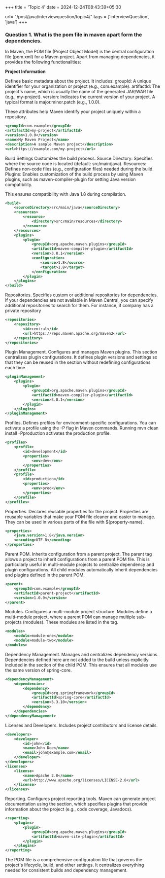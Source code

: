 +++
title = 'Topic 4'
date = 2024-12-24T08:43:39+05:30

url= "/post/java/interviewquestion/topic4/"
tags = ['interviewQuestion', 'java']
+++
### Question 1. What is the pom file in maven apart form the dependencies.

In Maven, the POM file (Project Object Model) is the central configuration file (pom.xml) for a Maven project. Apart from managing dependencies, it provides the following functionalities:

**Project Information**

Defines basic metadata about the project. It includes:
groupId: A unique identifier for your organization or project (e.g., com.example).
artifactId: The project's name, which is usually the name of the generated JAR/WAR file (e.g., my-project).
version: Indicates the current version of your project. A typical format is major.minor.patch (e.g., 1.0.0).

These attributes help Maven identify your project uniquely within a repository.
```xml
<groupId>com.example</groupId>
<artifactId>my-project</artifactId>
<version>1.0.0</version>
<name>My Maven Project</name>
<description>A sample Maven project</description>
<url>https://example.com/my-project</url>
```
Build Settings
Customizes the build process.
Source Directory: Specifies where the source code is located (default: src/main/java).
Resources: Defines non-code files (e.g., configuration files) needed during the build.
Plugins: Enables customization of the build process by using Maven plugins, such as maven-compiler-plugin for setting Java version compatibility.

This ensures compatibility with Java 1.8 during compilation.
```xml
<build>
    <sourceDirectory>src/main/java</sourceDirectory>
    <resources>
        <resource>
            <directory>src/main/resources</directory>
        </resource>
    </resources>
    <plugins>
        <plugin>
            <groupId>org.apache.maven.plugins</groupId>
            <artifactId>maven-compiler-plugin</artifactId>
            <version>3.8.1</version>
            <configuration>
                <source>1.8</source>
                <target>1.8</target>
            </configuration>
        </plugin>
    </plugins>
</build>
```
Repositories.
Specifies custom or additional repositories for dependencies.
If your dependencies are not available in Maven Central, you can specify additional repositories to search for them. For instance, if  company has a private repository
```xml
<repositories>
    <repository>
        <id>central</id>
        <url>https://repo.maven.apache.org/maven2</url>
    </repository>
</repositories>
```
Plugin Management.
Configures and manages Maven plugins.
This section centralizes plugin configurations. It defines plugin versions and settings so that they can be reused in the <build> section without redefining configurations each time.
```xml
<pluginManagement>
    <plugins>
        <plugin>
            <groupId>org.apache.maven.plugins</groupId>
            <artifactId>maven-compiler-plugin</artifactId>
            <version>3.8.1</version>
        </plugin>
    </plugins>
</pluginManagement>
```
Profiles.
Defines profiles for environment-specific configurations.
You can activate a profile using the -P flag in Maven commands. Running mvn clean install -Pproduction activates the production profile.
```xml
<profiles>
    <profile>
        <id>development</id>
        <properties>
            <env>dev</env>
        </properties>
    </profile>
    <profile>
        <id>production</id>
        <properties>
            <env>prod</env>
        </properties>
    </profile>
</profiles>
```
Properties.
Declares reusable properties for the project. Properties are reusable variables that make your POM file cleaner and easier to manage. They can be used in various parts of the file with ${property-name}.
```xml
<properties>
    <java.version>1.8</java.version>
    <encoding>UTF-8</encoding>
</properties>
```
Parent POM.
Inherits configuration from a parent project.
The parent tag allows a project to inherit configurations from a parent POM file. This is particularly useful in multi-module projects to centralize dependency and plugin configurations.
All child modules automatically inherit dependencies and plugins defined in the parent POM.
```xml
<parent>
    <groupId>com.example</groupId>
    <artifactId>parent-project</artifactId>
    <version>1.0.0</version>
</parent>
```
Modules.
Configures a multi-module project structure.
Modules define a multi-module project, where a parent POM can manage multiple sub-projects (modules). These modules are listed in the <modules> tag.
```xml
<modules>
    <module>module-one</module>
    <module>module-two</module>
</modules>
```
Dependency Management.
Manages and centralizes dependency versions. Dependencies defined here are not added to the build unless explicitly included in the <dependencies> section of the child POM. This ensures that all modules use the same version of spring-core.
```xml
<dependencyManagement>
    <dependencies>
        <dependency>
            <groupId>org.springframework</groupId>
            <artifactId>spring-core</artifactId>
            <version>5.3.10</version>
        </dependency>
    </dependencies>
</dependencyManagement>
```
Licenses and Developers.
Includes project contributors and license details.
```xml
<developers>
    <developer>
        <id>john</id>
        <name>John Doe</name>
        <email>john@example.com</email>
    </developer>
</developers>
<licenses>
    <license>
        <name>Apache 2.0</name>
        <url>http://www.apache.org/licenses/LICENSE-2.0</url>
    </license>
</licenses>
```
Reporting.
Configures project reporting tools. 
Maven can generate project documentation using the <reporting> section, which specifies plugins that provide information about the project (e.g., code coverage, Javadocs).
```xml
<reporting>
    <plugins>
        <plugin>
            <groupId>org.apache.maven.plugins</groupId>
            <artifactId>maven-site-plugin</artifactId>
        </plugin>
    </plugins>
</reporting>
```
The POM file is a comprehensive configuration file that governs the project's lifecycle, build, and other settings. It centralizes everything needed for consistent builds and dependency management.